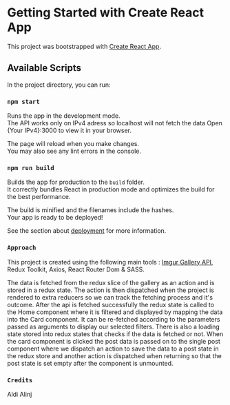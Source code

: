 # Getting Started with Create React App

This project was bootstrapped with [Create React App](https://github.com/facebook/create-react-app).

## Available Scripts

In the project directory, you can run:

### `npm start`

Runs the app in the development mode.\
The API works only on IPv4 adress so localhost will not fetch the data
Open {Your IPv4}:3000 to view it in your browser.

The page will reload when you make changes.\
You may also see any lint errors in the console.



### `npm run build`

Builds the app for production to the `build` folder.\
It correctly bundles React in production mode and optimizes the build for the best performance.

The build is minified and the filenames include the hashes.\
Your app is ready to be deployed!

See the section about [deployment](https://facebook.github.io/create-react-app/docs/deployment) for more information.

### `Approach`

This project is created using the following main tools : 
[Imgur Gallery API](https://apidocs.imgur.com/),
Redux Toolkit, 
Axios,
React Router Dom
& SASS.

The data is fetched from the redux slice of the gallery as an action and is stored in a redux state.
The action is then dispatched when the project is rendered to extra reducers so we can track the fetching process and it's outcome.
After the api is fetched successfully the redux state is called to the Home component where it is filtered and displayed by mapping the data into the Card component. It can be re-fetched according to the parameters passed as arguments to display our selected filters.
There is also a loading state stored into redux states that checks if the data is fetched or not.
When the card component is clicked the post data is passed on to the single post component where we dispatch an action to save the data to a post state in the redux store and another action is dispatched when returning so that the post state is set empty after the component is unmounted.

### `Credits`
Aldi Alinj




